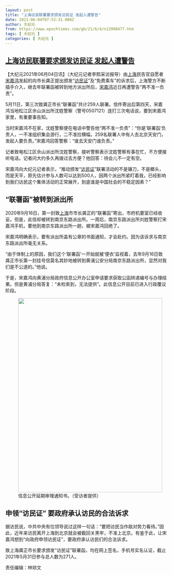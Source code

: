 ```yaml
---
layout: post
title: "上海访民联署要求颁发访民证 发起人遭警告"
date: 2021-06-04T07:53:31.000Z
author: 大纪元
from: https://www.epochtimes.com/gb/21/6/4/n12998477.htm
tags: [ 大纪元 ]
categories: [ 大纪元 ]
---
```

<!--1622793211000-->
[上海访民联署要求颁发访民证 发起人遭警告](https://www.epochtimes.com/gb/21/6/4/n12998477.htm)
------

<div>
<p>【大纪元2021年06月04日讯】（大纪元记者李熙采访报导）由<a href="https://www.epochtimes.com/gb/tag/%E4%B8%8A%E6%B5%B7.html">上海</a>民告官自愿者<a href="https://www.epochtimes.com/gb/tag/%E5%AE%8B%E5%98%89%E9%B8%BF.html">宋嘉鸿</a>发起的向市长龚正提出颁发“<a href="https://www.epochtimes.com/gb/tag/%E8%AE%BF%E6%B0%91%E8%AF%81.html">访民证</a>”及“免费乘车”的诉求后，上海警方不断插手介入，继去年联署函被转到地方派出所后，<a href="https://www.epochtimes.com/gb/tag/%E5%AE%8B%E5%98%89%E9%B8%BF.html">宋嘉鸿</a>近日再遭警告“两不准一负责”。</p><p>5月11日，第三次致龚正市长“联署函”共计259人联署。信件寄出后第四天，宋嘉鸿当地松江区佘山派出所沈姓警察（警号0507121）连打三次电话说，要到宋嘉鸿家里，有重要事告知。</p><p>当时宋嘉鸿不在家，沈姓警察便在电话中警告他“两不准一负责”：“你是‘联署函’负责人，一不准组织集会游行，二不准拉横幅，259名联署人中有人去北京天安门，发起人要负责。”宋嘉鸿回答警察：“谁去天安门谁负责。”</p><p>记者致电松江区佘山派出所沈姓警察，接听警察表示沈姓警察有事在忙，不方便接听电话。记者问大约多久再拨过去方便？他回答：待会儿不一定有空。</p><p>宋嘉鸿向大纪元记者表示，“推动颁发“<a href="https://www.epochtimes.com/gb/tag/%E8%AE%BF%E6%B0%91%E8%AF%81.html">访民证</a>”联署活动的不是镰刀，不是榔头，而是天平，原先估计参与人数可以达到500人，因两个派出所紧盯着我，已经影响到我们访民这个集体活动的正常展开，到底谁是中国社会的不稳定因素？”</p><h2>“联署函”被转到派出所</h2><p>2020年9月16日，第一封致<a href="https://www.epochtimes.com/gb/tag/%E4%B8%8A%E6%B5%B7.html">上海</a>市市长龚正的“联署函”寄出，市府机要室已经收妥。但是，此信却被转到南京东路派出所。一周后，南京东路派出所刘姓警察打宋嘉鸿手机，要他到南京东路派出所一趟，被宋嘉鸿回绝了。</p><p>宋嘉鸿明确表示，要有派出所盖有公章的书面通知，才会赴约。因为该诉求与南京东路派出所毫无关系。</p><p>“由于体制上的原因，我们这个‘联署函’一开始就被‘便衣’监视着，去年9月16日致龚正市长第一封挂号信莫名其妙地被转到黄浦公安分局南京东路派出所，显然对我们是不公道的。”他说。</p><p>于是，宋嘉鸿向黄浦分局政府信息公开办公室申请要求获取公函转递编号与办理结果。但是黄浦分局答复：“未检索到，无法提供”。此信息公开目前已进入行政覆议阶段。</p><figure id="attachment_12998498" aria-describedby="caption-attachment-12998498" style="width: 450px" class="wp-caption aligncenter"><a target="_blank" href="https://i.epochtimes.com/assets/uploads/2021/06/id12998498-S__4595759.jpg"><img class="size-medium wp-image-12998498" src="https://i.epochtimes.com/assets/uploads/2021/06/id12998498-S__4595759-450x606.jpg" alt="" width="450" height="606" /></a><figcaption id="caption-attachment-12998498" class="wp-caption-text">信息公开延期审理通知书。（受访者提供）</figcaption></figure><h2>申领“访民证” 要政府承认访民的合法诉求</h2><p>据访民说，中共中央有位领导说过这样一句话：“要把访民当作敌对势力看待。”因此，近年来访民离开上海到北京就会被截回关黑牢，不准上北京。有鉴于此，让宋嘉鸿想到“向政府申领访民证”，要政府承认访民们的合法诉求。</p><p>致上海龚正市长要求颁发“访民证”联署函，均在网上签名，手机号实名认证，截止2021年5月31日参与总人数为271人。</p><p>责任编辑：林琮文</p>
</div>
